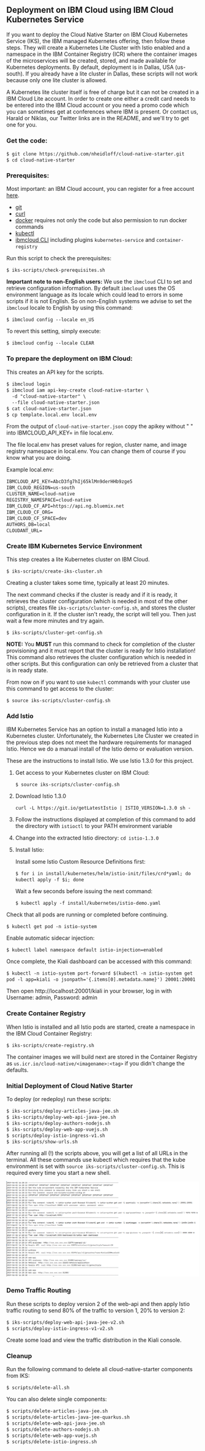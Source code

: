 ## Deployment on IBM Cloud using IBM Cloud Kubernetes Service

If you want to deploy the Cloud Native Starter on IBM Cloud Kubernetes Service (IKS), the IBM managed Kubernetes offering, then follow these steps. They will create a Kubernetes Lite Cluster with Istio enabled and a namespace in the IBM Container Registry (ICR) where the container images of the microservices will be created, stored, and made available for Kubernetes deployments. By default, deployment is in Dallas, USA (us-south). If you already have a lite cluster in Dallas, these scripts will not work because only one lite cluster is allowed. 

A Kubernetes lite cluster itself is free of charge but it can not be created in a IBM Cloud Lite account. In order to create one either a credit card needs to be entered into the IBM Cloud account or you need a promo code which you can sometimes get at conferences where IBM is present. Or contact us, Harald or Niklas, our Twitter links are in the README, and we'll try to get one for you. 


### Get the code:

```
$ git clone https://github.com/nheidloff/cloud-native-starter.git
$ cd cloud-native-starter
```
### Prerequisites:
Most important: an IBM Cloud account, you can register for a free account [here](http://ibm.biz/nheidloff).

* [git](https://git-scm.com/book/en/v2/Getting-Started-Installing-Git) 
* [curl](https://curl.haxx.se/download.html)
* [docker](https://docs.docker.com/install/) requires not only the code but also permission to run docker commands
* [kubectl](https://kubernetes.io/docs/tasks/tools/install-kubectl/)
* [ibmcloud CLI](https://cloud.ibm.com/docs/home/tools)  including plugins `kubernetes-service` and `container-registry`

Run this script to check the prerequisites:

```
$ iks-scripts/check-prerequisites.sh
```

__Important note to non-English users:__ We use the `ibmcloud` CLI to set and retrieve configuration information. By default `ibmcloud` uses the OS environment language as its locale which could lead to errors in some scripts if it is not English. So on non-English systems we advise to set the `ibmcloud` locale to English by using this command:

```
$ ibmcloud config --locale en_US
```

To revert this setting, simply execute:

```
$ ibmcloud config --locale CLEAR
```


### To prepare the deployment on IBM Cloud:

This creates an API key for the scripts.


```
$ ibmcloud login
$ ibmcloud iam api-key-create cloud-native-starter \
  -d "cloud-native-starter" \
  --file cloud-native-starter.json
$ cat cloud-native-starter.json
$ cp template.local.env local.env 
```

From the output of `cloud-native-starter.json` copy the apikey without " " into IBMCLOUD_API_KEY= in file local.env.

The file local.env has preset values for region, cluster name, and image registry namespace in local.env. You can change them of course if you know what you are doing.

Example local.env:

```
IBMCLOUD_API_KEY=AbcD3fg7hIj65klMn9derHHb9zge5
IBM_CLOUD_REGION=us-south
CLUSTER_NAME=cloud-native
REGISTRY_NAMESPACE=cloud-native
IBM_CLOUD_CF_API=https://api.ng.bluemix.net
IBM_CLOUD_CF_ORG=
IBM_CLOUD_CF_SPACE=dev
AUTHORS_DB=local
CLOUDANT_URL=
```


### Create IBM Kubernetes Service Environment

This step creates a lite Kubernetes cluster on IBM Cloud. 

```
$ iks-scripts/create-iks-cluster.sh
```

Creating a cluster takes some time, typically at least 20 minutes.

The next command checks if the cluster is ready and if it is ready, it retrieves the cluster configuration (which is needed in most of the other scripts), creates file `iks-scripts/cluster-config.sh`, and stores the cluster configuration in it. If the cluster isn't ready, the script will tell you. Then just wait a few more minutes and try again.

```
$ iks-scripts/cluster-get-config.sh
```

**NOTE:** You **MUST** run this command to check for completion of the cluster provisioning and it must report that the cluster is ready for Istio installation! This command also retrieves the cluster configuration which is needed in other scripts. But this configuration can only be retrieved from a cluster that is in ready state.  

From now on if you want to use `kubectl` commands with your cluster use this command to get access to the cluster:

```
$ source iks-scripts/cluster-config.sh
```


### Add Istio

IBM Kubernetes Service has an option to install a managed Istio into a Kubernetes cluster. Unfortunately, the Kubernetes Lite Cluster we created in the previous step does not meet the hardware requirements for managed Istio. Hence we do a manual install of the Istio demo or evaluation version.

These are the instructions to install Istio. We use Istio 1.3.0 for this project.


1. Get access to your Kubernetes cluster on IBM Cloud:

    ```
    $ source iks-scripts/cluster-config.sh
    ```

2. Download Istio 1.3.0   
   ```
   curl -L https://git.io/getLatestIstio | ISTIO_VERSION=1.3.0 sh -
   ```
    
3. Follow the instructions displayed at completion of this command to add the directory with `istioctl` to your PATH environment variable

4. Change into the extracted Istio directory: `cd istio-1.3.0`

5. Install Istio:

    Install some Istio Custom Resource Definitions first:

    ```
    $ for i in install/kubernetes/helm/istio-init/files/crd*yaml; do kubectl apply -f $i; done
    ```
    
    Wait a few seconds before issuing the next command:

    ```
    $ kubectl apply -f install/kubernetes/istio-demo.yaml
    ```

Check that all pods are running or completed before continuing.

```
$ kubectl get pod -n istio-system
```

Enable automatic sidecar injection:

```
$ kubectl label namespace default istio-injection=enabled
```


Once complete, the Kiali dashboard can be accessed with this command:

```
$ kubectl -n istio-system port-forward $(kubectl -n istio-system get pod -l app=kiali -o jsonpath='{.items[0].metadata.name}') 20001:20001
```
Then open http://localhost:20001/kiali in your browser, log in with Username: admin, Password: admin

### Create Container Registry

When Istio is installed and all Istio pods are started, create a namespace in the IBM Cloud Container Registry:

```
$ iks-scripts/create-registry.sh
```

The container images we will build next are stored in the Container Registry as `us.icr.io/cloud-native/<imagename>:<tag>` if you didn't change the defaults.


### Initial Deployment of Cloud Native Starter

To deploy (or redeploy) run these scripts:

```
$ iks-scripts/deploy-articles-java-jee.sh
$ iks-scripts/deploy-web-api-java-jee.sh
$ iks-scripts/deploy-authors-nodejs.sh
$ iks-scripts/deploy-web-app-vuejs.sh
$ scripts/deploy-istio-ingress-v1.sh
$ iks-scripts/show-urls.sh
```
After running all (!) the scripts above, you will get a list of all URLs in the terminal. All these commands use kubectl which requires that the kube environment is set with `source iks-scripts/cluster-config.sh`. This is required every time you start a new shell.

<kbd><img src="../images/IKS-urls.png" /></kbd>

### Demo Traffic Routing

Run these scripts to deploy version 2 of the web-api and then apply Istio traffic routing to send 80% of the traffic to version 1, 20% to version 2:

```
$ iks-scripts/deploy-web-api-java-jee-v2.sh
$ scripts/deploy-istio-ingress-v1-v2.sh
``` 

Create some load and view the traffic distribution in the Kiali console.

### Cleanup

Run the following command to delete all cloud-native-starter components from IKS:

```
$ scripts/delete-all.sh
```

You can also delete single components:

```
$ scripts/delete-articles-java-jee.sh
$ scripts/delete-articles-java-jee-quarkus.sh
$ scripts/delete-web-api-java-jee.sh
$ scripts/delete-authors-nodejs.sh
$ scripts/delete-web-app-vuejs.sh
$ scripts/delete-istio-ingress.sh
```


